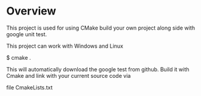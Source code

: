 # Overview

This project is used for using CMake build your own project along side with google unit test.

This project can work with Windows and Linux

$ cmake .

This will automatically download the google test from github. Build it with Cmake and link with your current source code via

file CmakeLists.txt